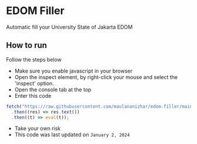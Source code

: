 # EDOM Filler

Automatic fill your University State of Jakarta EDOM

## How to run

Follow the steps below

- Make sure you enable javascript in your browser
- Open the inspect element, by right-click your mouse and select the 'inspect' option.
- Open the console tab at the top
- Enter this code

```javascript
fetch("https://raw.githubusercontent.com/maulananizhar/edom-filler/main/bundle.js")
  .then((res) => res.text())
  .then((t) => eval(t));
```

- Take your own risk
- This code was last updated on `January 2, 2024`
